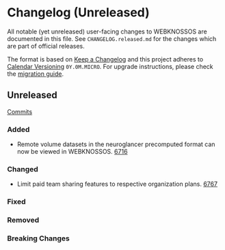 # Changelog (Unreleased)

All notable (yet unreleased) user-facing changes to WEBKNOSSOS are documented in this file.
See `CHANGELOG.released.md` for the changes which are part of official releases.

The format is based on [Keep a Changelog](http://keepachangelog.com/en/1.0.0/)
and this project adheres to [Calendar Versioning](http://calver.org/) `0Y.0M.MICRO`.
For upgrade instructions, please check the [migration guide](MIGRATIONS.released.md).

## Unreleased
[Commits](https://github.com/scalableminds/webknossos/compare/23.02.0...HEAD)

### Added
- Remote volume datasets in the neuroglancer precomputed format can now be viewed in WEBKNOSSOS. [6716](https://github.com/scalableminds/webknossos/pull/6716)

### Changed
- Limit paid team sharing features to respective organization plans. [6767](https://github.com/scalableminds/webknossos/pull/6776)

### Fixed

### Removed

### Breaking Changes
